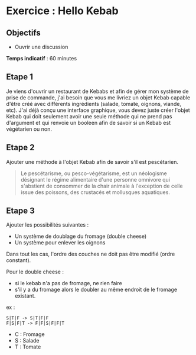 # Exercice : Hello Kebab

## Objectifs

- Ouvrir une discussion

**Temps indicatif** : 60 minutes

## Etape 1

Je viens d'ouvrir un restaurant de Kebabs et afin de gérer mon système de prise de commande, j'ai besoin que vous me livriez un objet Kebab capable d'être créé avec différents ingrédients (salade, tomate, oignons, viande, etc). J'ai déjà conçu une interface graphique, vous devez juste créer l'objet Kebab qui doit seulement avoir une seule méthode qui ne prend pas d'argument et qui renvoie un booleen afin de savoir si un Kebab est végétarien ou non.

## Etape 2

Ajouter une méthode à l'objet Kebab afin de savoir s'il est pescétarien.

> Le pescétarisme, ou pesco-végétarisme, est un néologisme désignant le régime alimentaire d'une personne omnivore qui s'abstient de consommer de la chair animale à l'exception de celle issue des poissons, des crustacés et mollusques aquatiques.

## Etape 3

Ajouter les possibilités suivantes :
- Un système de doublage du fromage (double cheese)
- Un système pour enlever les oignons

Dans tout les cas, l'ordre des couches ne doit pas être modifié (ordre constant).

Pour le double cheese :
- si le kebab n'a pas de fromage, ne rien faire
- s'il y a du fromage alors le doubler au même endroit de le fromage existant.

ex :

```
S|T|F -> S|T|F|F
F|S|F|T -> F|F|S|F|F|T
```

- C : Fromage
- S : Salade
- T : Tomate